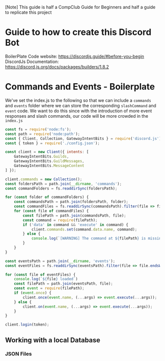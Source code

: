 [Note] This guide is half a CompClub Guide for Beginners and half a guide to replicate this project

# Guide to how to create this Discord Bot
BoilerPlate Code website: https://discordjs.guide/#before-you-begin
DiscordJs Documentation: https://discord.js.org/docs/packages/builders/1.8.2

# Commands and Events - Boilerplate
We've set the index.js to the following so that we can include a `commands` and `events` folder where we can store the corresponding `slashCommand` and `event` code. We want to do this since with the introduction of more event responses and slash commands, our code will be more crowded in the `index.js`
```js
const fs = require('node:fs');
const path = require('node:path');
const { Client, Collection, GatewayIntentBits } = require('discord.js');
const { token } = require('./config.json');

const client = new Client({ intents: [
	GatewayIntentBits.Guilds,
	GatewayIntentBits.GuildMessages,
	GatewayIntentBits.MessageContent
] });

client.commands = new Collection();
const foldersPath = path.join(__dirname, 'commands');
const commandFolders = fs.readdirSync(foldersPath);

for (const folder of commandFolders) {
	const commandsPath = path.join(foldersPath, folder);
	const commandFiles = fs.readdirSync(commandsPath).filter(file => file.endsWith('.js'));
	for (const file of commandFiles) {
		const filePath = path.join(commandsPath, file);
		const command = require(filePath);
		if ('data' in command && 'execute' in command) {
			client.commands.set(command.data.name, command);
		} else {
			console.log(`[WARNING] The command at ${filePath} is missing a required "data" or "execute" property.`);
		}
	}
}

const eventsPath = path.join(__dirname, 'events');
const eventFiles = fs.readdirSync(eventsPath).filter(file => file.endsWith('.js'));

for (const file of eventFiles) {
	console.log(`${file} loaded`)
	const filePath = path.join(eventsPath, file);
	const event = require(filePath);
	if (event.once) {
		client.once(event.name, (...args) => event.execute(...args));
	} else {
		client.on(event.name, (...args) => event.execute(...args));
	}
}

client.login(token);
```

## Working with a local Database
### JSON Files

